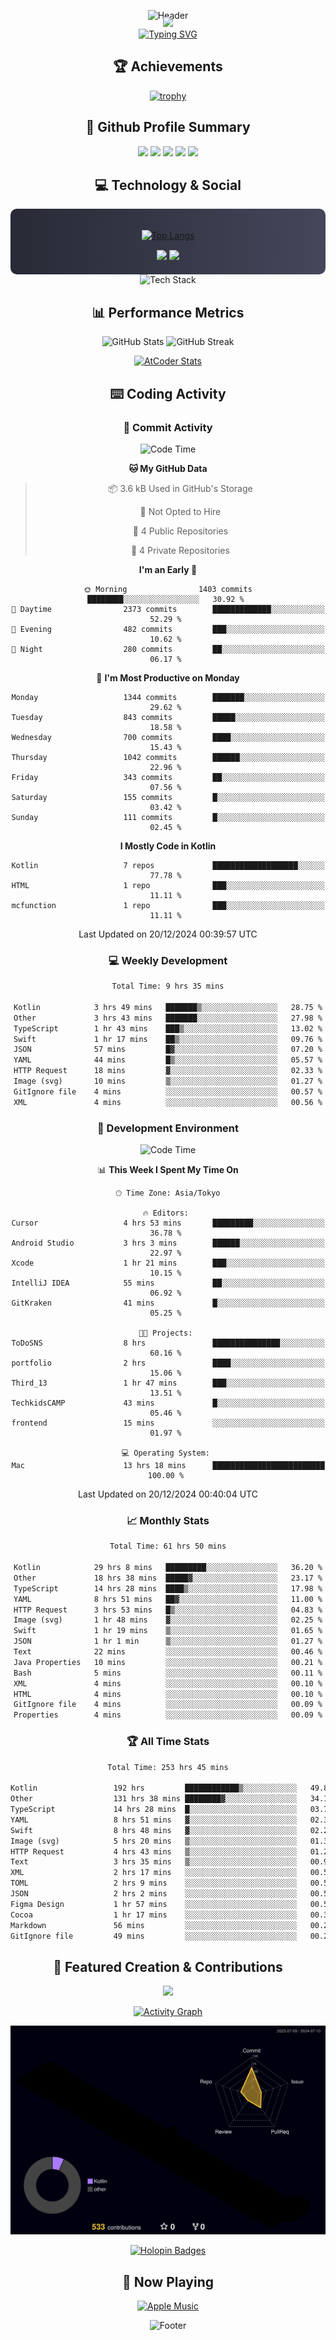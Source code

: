 <div align="center">
  
![Header](https://capsule-render.vercel.app/api?type=waving&color=gradient&customColorList=12&height=300&section=header&text=Welcome%20to%20Batapii's%20Universe&fontSize=50&animation=fadeIn&fontAlignY=40&desc=Android%20Developer%20|%20Kotlin%20LOVE%20)

<div style="margin-top: -20px;">
  <img src="https://readme-typing-svg.herokuapp.com/?lines=Crafting+Android+Experiences;Building+Tomorrow's+Apps+Today;Always+Learning,+Always+Growing&font=Fira%20Code&center=true&width=440&height=45&color=f75c7e&vCenter=true&size=22&pause=1000">
</div>

<a href="https://git.io/typing-svg">
  <img src="https://readme-typing-svg.demolab.com?font=Fira+Code&weight=600&size=28&duration=4000&pause=1000&center=true&vCenter=true&width=800&lines=Hey+there!+I'm+Batapii+%F0%9F%91%8B;Android+Developer+from+Japan+%F0%9F%87%AF%F0%9F%87%B5" alt="Typing SVG" />
</a>

## 🏆 Achievements

[![trophy](https://github-profile-trophy.vercel.app/?username=batapii&theme=onestar&no-frame=true&no-bg=true&column=8&rank=SECRET,SSS,SS,S,AAA,AA,A,B,C,?&margin-w=10&margin-h=10)](https://github.com/ryo-ma/github-profile-trophy)

## 🎯 Github Profile Summary

<div align="center">
  <img src="http://github-profile-summary-cards.vercel.app/api/cards/profile-details?username=batapii&theme=radical" />
  <img src="http://github-profile-summary-cards.vercel.app/api/cards/repos-per-language?username=batapii&theme=radical" />
  <img src="http://github-profile-summary-cards.vercel.app/api/cards/most-commit-language?username=batapii&theme=radical" />
  <img src="http://github-profile-summary-cards.vercel.app/api/cards/stats?username=batapii&theme=radical" />
  <img src="http://github-profile-summary-cards.vercel.app/api/cards/productive-time?username=batapii&theme=radical" />
</div>

## 💻 Technology & Social

<div align="center" style="background: linear-gradient(to right, #282A36, #44475A); padding: 20px; border-radius: 10px;">

[![Top Langs](https://github-readme-stats.vercel.app/api/top-langs/?username=batapii
)](https://github.com/anuraghazra/github-readme-stats)

<div style="margin-top: 15px">
<a href="https://github.com/batapii"><img src="https://img.shields.io/github/followers/batapii?style=for-the-badge&logo=github&label=Follow&color=ff6e96&labelColor=282A36"/></a>
<a href="https://twitter.com/batapii3939"><img src="https://img.shields.io/twitter/follow/batapii?style=for-the-badge&logo=twitter&color=1DA1F2&labelColor=282A36&label= Twitter"/></a>
</div>

</div>

<div align="center">
<img src="https://github-readme-tech-stack.vercel.app/api/cards?title=Tech+Stack&align=center&titleAlign=center&fontSize=20&lineHeight=10&lineCount=4&theme=github_dark&width=800&bg=%230D1117&badge=%23161B22&border=%2321262D&titleColor=%2358A6FF&line1=kotlin%2Ckotlin%2C0095D5%3Bandroid%2Candroid%2C00ff00%3Bjetpackcompose%2Cjetpack%2C4285F4%3B&line2=swift%2Cswift%2CFA7343%3Bfirebase%2Cfirebase%2CFFCA28%3Bgithub%2Cgithub%2C181717%3B&line3=typescript%2Ctypescript%2C3178C6%3Bgraphql%2Cgraphql%2CE10098%3Bsupabase%2Csupabase%2C3FCF8E%3B&line4=gradle%2Cgradle%2C02303A%3Bgitkraken%2Cgitkraken%2C179287%3Bpostman%2Cpostman%2CFF6C37%3B" alt="Tech Stack" />
</div>



## 📊 Performance Metrics

<div align="center">

![GitHub Stats](https://github-readme-stats.vercel.app/api?username=batapii&show_icons=true&theme=radical&hide_border=true&bg_color=0D1117)
![GitHub Streak](https://github-readme-streak-stats.herokuapp.com/?user=batapii&theme=radical&hide_border=true&background=0D1117)

[![AtCoder Stats](https://atcoder-readme-stats.vercel.app/stats/batapii3939?theme=dark&show_history=5&width=495)](https://github.com/iwbc-mzk/atcoder-readme-stats)

</div>

## ⌨️ Coding Activity

### 🌟 Commit Activity
<!--START_SECTION:commit-stats-->
![Code Time](http://img.shields.io/badge/Code%20Time-387%20hrs%2050%20mins-blue)

**🐱 My GitHub Data** 

> 📦 3.6 kB Used in GitHub's Storage 
 > 
> 🚫 Not Opted to Hire
 > 
> 📜 4 Public Repositories 
 > 
> 🔑 4 Private Repositories 
 > 
**I'm an Early 🐤** 

```text
🌞 Morning                1403 commits        ████████░░░░░░░░░░░░░░░░░   30.92 % 
🌆 Daytime                2373 commits        █████████████░░░░░░░░░░░░   52.29 % 
🌃 Evening                482 commits         ███░░░░░░░░░░░░░░░░░░░░░░   10.62 % 
🌙 Night                  280 commits         ██░░░░░░░░░░░░░░░░░░░░░░░   06.17 % 
```
📅 **I'm Most Productive on Monday** 

```text
Monday                   1344 commits        ███████░░░░░░░░░░░░░░░░░░   29.62 % 
Tuesday                  843 commits         █████░░░░░░░░░░░░░░░░░░░░   18.58 % 
Wednesday                700 commits         ████░░░░░░░░░░░░░░░░░░░░░   15.43 % 
Thursday                 1042 commits        ██████░░░░░░░░░░░░░░░░░░░   22.96 % 
Friday                   343 commits         ██░░░░░░░░░░░░░░░░░░░░░░░   07.56 % 
Saturday                 155 commits         █░░░░░░░░░░░░░░░░░░░░░░░░   03.42 % 
Sunday                   111 commits         █░░░░░░░░░░░░░░░░░░░░░░░░   02.45 % 
```


**I Mostly Code in Kotlin** 

```text
Kotlin                   7 repos             ███████████████████░░░░░░   77.78 % 
HTML                     1 repo              ███░░░░░░░░░░░░░░░░░░░░░░   11.11 % 
mcfunction               1 repo              ███░░░░░░░░░░░░░░░░░░░░░░   11.11 % 
```




 Last Updated on 20/12/2024 00:39:57 UTC
<!--END_SECTION:commit-stats-->

### 💻 Weekly Development
<!--START_SECTION:wakatime-->

```txt
Total Time: 9 hrs 35 mins

Kotlin            3 hrs 49 mins   ███████▒░░░░░░░░░░░░░░░░░   28.75 %
Other             3 hrs 43 mins   ███████░░░░░░░░░░░░░░░░░░   27.98 %
TypeScript        1 hr 43 mins    ███▒░░░░░░░░░░░░░░░░░░░░░   13.02 %
Swift             1 hr 17 mins    ██▒░░░░░░░░░░░░░░░░░░░░░░   09.76 %
JSON              57 mins         █▓░░░░░░░░░░░░░░░░░░░░░░░   07.20 %
YAML              44 mins         █▒░░░░░░░░░░░░░░░░░░░░░░░   05.57 %
HTTP Request      18 mins         ▓░░░░░░░░░░░░░░░░░░░░░░░░   02.33 %
Image (svg)       10 mins         ▒░░░░░░░░░░░░░░░░░░░░░░░░   01.27 %
GitIgnore file    4 mins          ░░░░░░░░░░░░░░░░░░░░░░░░░   00.57 %
XML               4 mins          ░░░░░░░░░░░░░░░░░░░░░░░░░   00.56 %
```

<!--END_SECTION:wakatime-->

### 🔨 Development Environment
<!--START_SECTION:dev-stats-->
![Code Time](http://img.shields.io/badge/Code%20Time-387%20hrs%2050%20mins-blue)

📊 **This Week I Spent My Time On** 

```text
🕑︎ Time Zone: Asia/Tokyo

🔥 Editors: 
Cursor                   4 hrs 53 mins       █████████░░░░░░░░░░░░░░░░   36.78 % 
Android Studio           3 hrs 3 mins        ██████░░░░░░░░░░░░░░░░░░░   22.97 % 
Xcode                    1 hr 21 mins        ███░░░░░░░░░░░░░░░░░░░░░░   10.15 % 
IntelliJ IDEA            55 mins             ██░░░░░░░░░░░░░░░░░░░░░░░   06.92 % 
GitKraken                41 mins             █░░░░░░░░░░░░░░░░░░░░░░░░   05.25 % 

🐱‍💻 Projects: 
ToDoSNS                  8 hrs               ███████████████░░░░░░░░░░   60.16 % 
portfolio                2 hrs               ████░░░░░░░░░░░░░░░░░░░░░   15.06 % 
Third_13                 1 hr 47 mins        ███░░░░░░░░░░░░░░░░░░░░░░   13.51 % 
TechkidsCAMP             43 mins             █░░░░░░░░░░░░░░░░░░░░░░░░   05.46 % 
frontend                 15 mins             ░░░░░░░░░░░░░░░░░░░░░░░░░   01.97 % 

💻 Operating System: 
Mac                      13 hrs 18 mins      █████████████████████████   100.00 % 
```


 Last Updated on 20/12/2024 00:40:04 UTC
<!--END_SECTION:dev-stats-->

### 📈 Monthly Stats
<!--START_SECTION:wakamonth-->

```txt
Total Time: 61 hrs 50 mins

Kotlin            29 hrs 8 mins   █████████░░░░░░░░░░░░░░░░   36.20 %
Other             18 hrs 38 mins  █████▓░░░░░░░░░░░░░░░░░░░   23.17 %
TypeScript        14 hrs 28 mins  ████▒░░░░░░░░░░░░░░░░░░░░   17.98 %
YAML              8 hrs 51 mins   ██▓░░░░░░░░░░░░░░░░░░░░░░   11.00 %
HTTP Request      3 hrs 53 mins   █▒░░░░░░░░░░░░░░░░░░░░░░░   04.83 %
Image (svg)       1 hr 48 mins    ▓░░░░░░░░░░░░░░░░░░░░░░░░   02.25 %
Swift             1 hr 19 mins    ▒░░░░░░░░░░░░░░░░░░░░░░░░   01.65 %
JSON              1 hr 1 min      ▒░░░░░░░░░░░░░░░░░░░░░░░░   01.27 %
Text              22 mins         ░░░░░░░░░░░░░░░░░░░░░░░░░   00.46 %
Java Properties   10 mins         ░░░░░░░░░░░░░░░░░░░░░░░░░   00.21 %
Bash              5 mins          ░░░░░░░░░░░░░░░░░░░░░░░░░   00.11 %
XML               4 mins          ░░░░░░░░░░░░░░░░░░░░░░░░░   00.10 %
HTML              4 mins          ░░░░░░░░░░░░░░░░░░░░░░░░░   00.10 %
GitIgnore file    4 mins          ░░░░░░░░░░░░░░░░░░░░░░░░░   00.09 %
Properties        4 mins          ░░░░░░░░░░░░░░░░░░░░░░░░░   00.09 %
```

<!--END_SECTION:wakamonth-->

### 🏆 All Time Stats
<!--START_SECTION:wakaalltime-->

```txt
Total Time: 253 hrs 45 mins

Kotlin                 192 hrs         ████████████▒░░░░░░░░░░░░   49.82 %
Other                  131 hrs 38 mins ████████▓░░░░░░░░░░░░░░░░   34.16 %
TypeScript             14 hrs 28 mins  █░░░░░░░░░░░░░░░░░░░░░░░░   03.76 %
YAML                   8 hrs 51 mins   ▓░░░░░░░░░░░░░░░░░░░░░░░░   02.30 %
Swift                  8 hrs 48 mins   ▓░░░░░░░░░░░░░░░░░░░░░░░░   02.29 %
Image (svg)            5 hrs 20 mins   ▒░░░░░░░░░░░░░░░░░░░░░░░░   01.39 %
HTTP Request           4 hrs 43 mins   ▒░░░░░░░░░░░░░░░░░░░░░░░░   01.22 %
Text                   3 hrs 35 mins   ▒░░░░░░░░░░░░░░░░░░░░░░░░   00.93 %
XML                    2 hrs 17 mins   ░░░░░░░░░░░░░░░░░░░░░░░░░   00.59 %
TOML                   2 hrs 9 mins    ░░░░░░░░░░░░░░░░░░░░░░░░░   00.56 %
JSON                   2 hrs 2 mins    ░░░░░░░░░░░░░░░░░░░░░░░░░   00.53 %
Figma Design           1 hr 57 mins    ░░░░░░░░░░░░░░░░░░░░░░░░░   00.51 %
Cocoa                  1 hr 17 mins    ░░░░░░░░░░░░░░░░░░░░░░░░░   00.33 %
Markdown               56 mins         ░░░░░░░░░░░░░░░░░░░░░░░░░   00.25 %
GitIgnore file         49 mins         ░░░░░░░░░░░░░░░░░░░░░░░░░   00.22 %
```

<!--END_SECTION:wakaalltime-->


## 🌟 Featured Creation & Contributions

<div align="center">
  <a href="https://github.com/batapii/ToDoSNS">
    <img src="https://github-readme-stats.vercel.app/api/pin/?username=batapii&repo=ToDoSNS&theme=radical&hide_border=true&bg_color=0D1117" />
  </a>

[![Activity Graph](https://github-readme-activity-graph.vercel.app/graph?username=batapii&custom_title=Contribution%20Graph&hide_border=true&theme=radical&bg_color=0D1117)](https://github.com/ashutosh00710/github-readme-activity-graph)

![3D Contrib](./profile-3d-contrib/profile-night-rainbow.svg)

[![Holopin Badges](https://holopin.me/batapii)](https://holopin.io/@batapii)

</div>

## 🎵 Now Playing

<div align="center">
  
[![Apple Music](https://music-profile.rayriffy.com/theme/dark.svg?uid=001005.6598667d2ffd4a10a4f429edd0ba24c4.1156)](https://github.com/rayriffy/apple-music-github-profile)

</div>

![Footer](https://capsule-render.vercel.app/api?type=waving&color=gradient&customColorList=12&height=100&section=footer)

</div>
